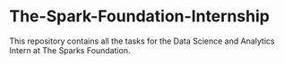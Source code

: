 # The-Spark-Foundation-Internship
This repository contains all the tasks for the Data Science and Analytics Intern at The Sparks Foundation. 
